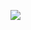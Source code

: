 ![](https://cdn.jsdelivr.net/gh/praybb/praybb.github.io/blog/ERP%E6%89%93%E5%8D%B0%E6%8A%A5%E8%A1%A8.png)
